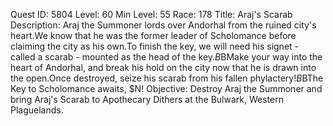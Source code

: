 Quest ID: 5804
Level: 60
Min Level: 55
Race: 178
Title: Araj's Scarab
Description: Araj the Summoner lords over Andorhal from the ruined city's heart.We know that he was the former leader of Scholomance before claiming the city as his own.To finish the key, we will need his signet - called a scarab - mounted as the head of the key.$B$BMake your way into the heart of Andorhal, and break his hold on the city now that he is drawn into the open.Once destroyed, seize his scarab from his fallen phylactery!$B$BThe Key to Scholomance awaits, $N!
Objective: Destroy Araj the Summoner and bring Araj's Scarab to Apothecary Dithers at the Bulwark, Western Plaguelands.
